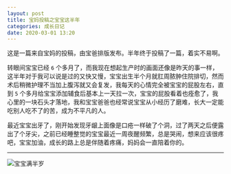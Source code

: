 ```yaml
---
layout: post
title: 宝妈投稿之宝宝这半年
categories: 成长日记
date: 2020-03-01 13:20
---
```


这是一篇来自宝妈的投稿，由宝爸排版发布。半年终于投稿了一篇，着实不易啊。

<!--more-->

转眼间宝宝已经 `6` 个多月了，而我现在想起生产时的画面还像是昨天的事一样，这半年对于我可以说是过的又快又慢，宝宝出生半个月就肛周脓肿住院排切，然而术后稍微护理不当加上腹泻就又会复发，我每天的心情完全被宝宝的屁股左右，直到 `5` 个多月给宝宝添加辅食后基本上一天拉一次，宝宝的屁股看着也痊愈了，我心里的一块石头才落地，我和宝宝爸爸也经常说宝宝从小经历了磨难，长大一定能吃别人吃不了的苦，成为不平凡的人。

最近宝宝出牙了，刚开始发现牙龈上面像是口疮一样破了个洞，过了两天之后便露出了个牙尖，之前已经睡整觉的宝宝最近一周夜醒频繁，总是哭闹，想来应该很疼吧，宝宝加油，成长的路上总是伴随着疼痛，妈妈会一直陪着你的。

----------

![宝宝满半岁](https://xch-name.oss-cn-beijing.aliyuncs.com/2020/20200210-20-1.jpg?x-oss-process=style/default)

